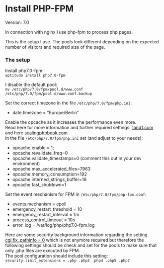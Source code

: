 # Install PHP-FPM
Version: 7.0

In connection with nginx I use php-fpm to process php pages.

This is the setup I use. The pools look different depending on the expected number of visitors and required size of the page.

### The setup
Install php7.0-fpm:  
`aptitude install php7.0-fpm`  

I disable the default pool:  
`mv /etc/php/7.0/fpm/pool.d/www.conf /etc/php/7.0/fpm/pool.d/www.conf.backup`  

Set the correct timezone in the file `/etc/php/7.0/fpm/php.ini`:  
- date.timezone = "Europe/Berlin"

Enable the opcache as it increases the performance even more.  
Read here for more information and further required settings: [1and1.com](https://community.1and1.com/php-7/) and here [scalingphpbook.com](https://www.scalingphpbook.com/blog/2014/02/14/best-zend-opcache-settings.html)  
In the file `/etc/php/7.0/fpm/php.ini` set (and adjust to your needs):  
- opcache.enable = 1;
- opcache.revalidate_freq=0
- opcache.validate_timestamps=0 (comment this out in your dev environment)
- opcache.max_accelerated_files=7963
- opcache.memory_consumption=192
- opcache.interned_strings_buffer=16
- opcache.fast_shutdown=1

Set the event mechanism for FPM in `/etc/php/7.0/fpm/php-fpm.conf`:  
- events.mechanism = epoll
- emergency_restart_threshold = 10
- emergency_restart_interval = 1m
- process_control_timeout = 10s
- error_log = /var/log/php/php7.0-fpm.log

Here are some security background information regarding
the setting [cgi.fix_pathinfo = 0](https://serverfault.com/questions/627903/is-the-php-option-cgi-fix-pathinfo-really-dangerous-with-nginx-php-fpm) which is not anymore required but therefore the following settings should be check and set for the pools to make sure that only .php files are executed by FPM.  
The pool configuration should include this setting:  
`security.limit_extensions = .php .php3 .php4 .php5 .php7`
